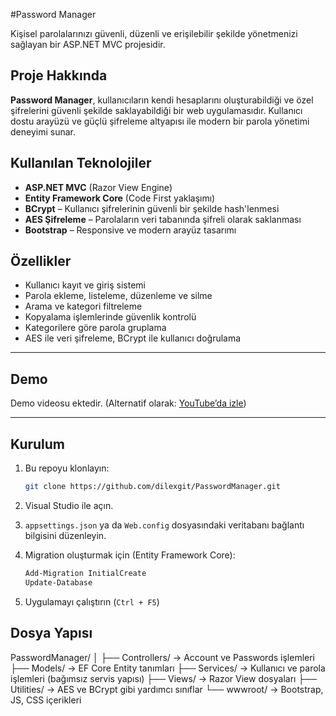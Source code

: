 #Password Manager

Kişisel parolalarınızı güvenli, düzenli ve erişilebilir şekilde yönetmenizi sağlayan bir ASP.NET MVC projesidir.

## Proje Hakkında

**Password Manager**, kullanıcıların kendi hesaplarını oluşturabildiği ve özel şifrelerini güvenli şekilde saklayabildiği bir web uygulamasıdır. Kullanıcı dostu arayüzü ve güçlü şifreleme altyapısı ile modern bir parola yönetimi deneyimi sunar.

##  Kullanılan Teknolojiler

- **ASP.NET MVC** (Razor View Engine)
- **Entity Framework Core** (Code First yaklaşımı)
- **BCrypt** – Kullanıcı şifrelerinin güvenli bir şekilde hash'lenmesi
- **AES Şifreleme** – Parolaların veri tabanında şifreli olarak saklanması
- **Bootstrap** – Responsive ve modern arayüz tasarımı

##  Özellikler
-  Kullanıcı kayıt ve giriş sistemi  
-  Parola ekleme, listeleme, düzenleme ve silme  
-  Arama ve kategori filtreleme  
-  Kopyalama işlemlerinde güvenlik kontrolü  
-  Kategorilere göre parola gruplama  
-  AES ile veri şifreleme, BCrypt ile kullanıcı doğrulama

---

##  Demo

Demo videosu ektedir. (Alternatif olarak: [YouTube’da izle](#))

---

##  Kurulum

1. Bu repoyu klonlayın:
    ```bash
    git clone https://github.com/dilexgit/PasswordManager.git
    ```
2. Visual Studio ile açın.

3. `appsettings.json` ya da `Web.config` dosyasındaki veritabanı bağlantı bilgisini düzenleyin.

4. Migration oluşturmak için (Entity Framework Core):
    ```bash
    Add-Migration InitialCreate
    Update-Database
    ```
5. Uygulamayı çalıştırın (`Ctrl + F5`)


## Dosya Yapısı
PasswordManager/
│
├── Controllers/ → Account ve Passwords işlemleri
├── Models/ → EF Core Entity tanımları
├── Services/ → Kullanıcı ve parola işlemleri (bağımsız servis yapısı)
├── Views/ → Razor View dosyaları
├── Utilities/ → AES ve BCrypt gibi yardımcı sınıflar
└── wwwroot/ → Bootstrap, JS, CSS içerikleri
